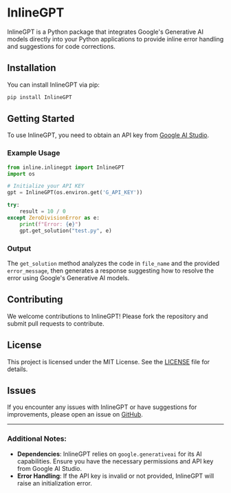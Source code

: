 # InlineGPT

InlineGPT is a Python package that integrates Google's Generative AI models directly into your Python applications to provide inline error handling and suggestions for code corrections.

## Installation

You can install InlineGPT via pip:

```bash
pip install InlineGPT
```

## Getting Started

To use InlineGPT, you need to obtain an API key from [Google AI Studio](https://aistudio.google.com/app/apikey).

### Example Usage

```python
from inline.inlinegpt import InlineGPT
import os

# Initialize your API KEY
gpt = InlineGPT(os.environ.get('G_API_KEY')) 

try:
    result = 10 / 0
except ZeroDivisionError as e:
    print(f"Error: {e}")
    gpt.get_solution("test.py", e)

```

### Output

The `get_solution` method analyzes the code in `file_name` and the provided `error_message`, then generates a response suggesting how to resolve the error using Google's Generative AI models.

## Contributing

We welcome contributions to InlineGPT! Please fork the repository and submit pull requests to contribute.

## License

This project is licensed under the MIT License. See the [LICENSE](LICENSE) file for details.

## Issues

If you encounter any issues with InlineGPT or have suggestions for improvements, please open an issue on [GitHub](https://github.com/yourusername/InlineGPT/issues).

---

### Additional Notes:

- **Dependencies**: InlineGPT relies on `google.generativeai` for its AI capabilities. Ensure you have the necessary permissions and API key from Google AI Studio.
- **Error Handling**: If the API key is invalid or not provided, InlineGPT will raise an initialization error.